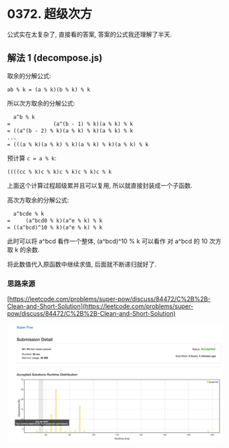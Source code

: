 # 0372. 超级次方

公式实在太复杂了, 直接看的答案, 答案的公式我还理解了半天.

## 解法 1 (decompose.js)

取余的分解公式:

```
ab % k = (a % k)(b % k) % k
```

所以次方取余的分解公式:

```
  a^b % k 
=              (a^(b - 1) % k)(a % k) % k
= ((a^(b - 2) % k)(a % k) % k)(a % k) % k
...
= (((a % k)(a % k) % k)(a % k) % k)(a % k) % k
```

预计算 `c = a % k`:

```
((((cc % k)c % k)c % k)c % k)c % k
```

上面这个计算过程超级累并且可以复用, 所以就直接封装成一个子函数.

高次方取余的分解公式:

```
  a^bcde % k
=     (a^bcd0 % k)(a^e % k) % k
= ((a^bcd)^10 % k)(a^e % k) % k
```

此时可以将 a^bcd 看作一个整体, (a^bcd)^10 % k 可以看作 对 a^bcd 的 10 次方取 k 的余数.

将此数值代入原函数中继续求值, 后面就不断递归就好了.

### 思路来源

[https://leetcode.com/problems/super-pow/discuss/84472/C%2B%2B-Clean-and-Short-Solution](https://leetcode.com/problems/super-pow/discuss/84472/C%2B%2B-Clean-and-Short-Solution)

![成绩](assets/decompose.png)
